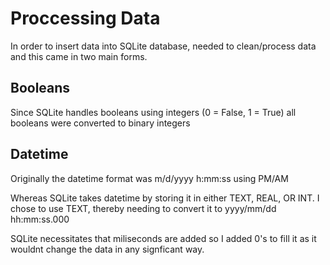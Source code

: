 # Proccessing Data

In order to insert data into SQLite database, needed to clean/process data and this came in two main forms.

## Booleans

Since SQLite handles booleans using integers (0 = False, 1 = True) all booleans were converted to binary integers

## Datetime

Originally the datetime format was 
m/d/yyyy h:mm:ss 
using PM/AM

Whereas SQLite takes datetime by storing it in either TEXT, REAL, OR INT.
I chose to use TEXT, thereby needing to convert it to
yyyy/mm/dd hh:mm:ss.000

SQLite necessitates that miliseconds are added so I added 0's to fill it as it wouldnt change the data in any signficant way.

